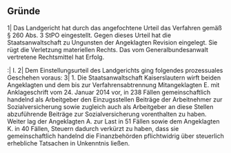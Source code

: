 ## Gründe

1| Das Landgericht hat durch das angefochtene Urteil das Verfahren gemäß § 260 Abs. 3 StPO eingestellt. Gegen dieses Urteil hat die Staatsanwaltschaft zu Ungunsten der Angeklagten Revision eingelegt. Sie rügt die Verletzung materiellen Rechts. Das vom Generalbundesanwalt vertretene Rechtsmittel hat Erfolg.

:| I.
2| Dem Einstellungsurteil des Landgerichts ging folgendes prozessuales Geschehen voraus:
3| 1\. Die Staatsanwaltschaft Kaiserslautern wirft beiden Angeklagten und dem bis zur Verfahrensabtrennung Mitangeklagten E.        mit Anklageschrift vom 24. Januar 2014 vor, in 238 Fällen gemeinschaftlich handelnd als Arbeitgeber den Einzugsstellen Beiträge der Arbeitnehmer zur Sozialversicherung sowie zugleich auch als Arbeitgeber an diese Stellen abzuführende Beiträge zur Sozialversicherung vorenthalten zu haben. Weiter lag der Angeklagten A.    zur Last in 51 Fällen sowie dem Angeklagten     K.      in 40 Fällen, Steuern dadurch verkürzt zu haben, dass sie gemeinschaftlich handelnd die Finanzbehörden pflichtwidrig über steuerlich erhebliche Tatsachen in Unkenntnis ließen.

